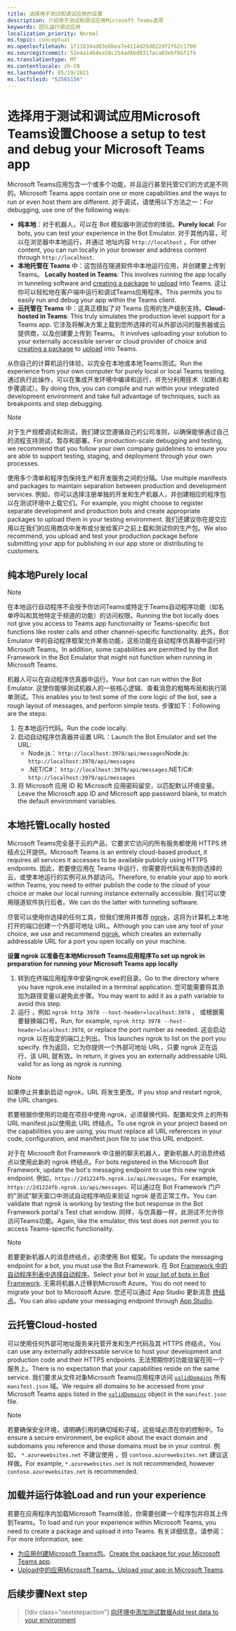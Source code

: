 ```yaml
---
title: 选择用于测试和调试应用的设置
description: 介绍用于测试和调试应用Microsoft Teams选项
keywords: 团队运行调试应用
localization_priority: Normal
ms.topic: conceptual
ms.openlocfilehash: 1f11834ad83e8bea7e4114d25d022df2f62c1700
ms.sourcegitcommit: 51e4a1464ea58c254ad6bd0317aca03ebf6bf1f6
ms.translationtype: MT
ms.contentlocale: zh-CN
ms.lasthandoff: 05/19/2021
ms.locfileid: "52565156"
---
```

# <a name="choose-a-setup-to-test-and-debug-your-microsoft-teams-app"></a><span data-ttu-id="edc4a-104">选择用于测试和调试应用Microsoft Teams设置</span><span class="sxs-lookup"><span data-stu-id="edc4a-104">Choose a setup to test and debug your Microsoft Teams app</span></span>

<span data-ttu-id="edc4a-105">Microsoft Teams应用包含一个或多个功能，并且运行甚至托管它们的方式是不同的。</span><span class="sxs-lookup"><span data-stu-id="edc4a-105">Microsoft Teams apps contain one or more capabilities and the ways to run or even host them are different.</span></span> <span data-ttu-id="edc4a-106">对于调试，请使用以下方法之一：</span><span class="sxs-lookup"><span data-stu-id="edc4a-106">For debugging, use one of the following ways:</span></span>

* <span data-ttu-id="edc4a-107">**纯本地**：对于机器人，可以在 Bot 模拟器中测试你的体验。</span><span class="sxs-lookup"><span data-stu-id="edc4a-107">**Purely local**: For bots, you can test your experience in the Bot Emulator.</span></span> <span data-ttu-id="edc4a-108">对于其他内容，可以在浏览器中本地运行，并通过 地址内容 `http://localhost` 。</span><span class="sxs-lookup"><span data-stu-id="edc4a-108">For other content, you can run locally in your browser and address content through `http://localhost`.</span></span>
* <span data-ttu-id="edc4a-109">**本地托管在 Teams** 中：这包括在隧道软件中本地运行应用，并创建要上传到 [](~/concepts/build-and-test/apps-package.md)Teams。 [](~/concepts/deploy-and-publish/apps-upload.md)</span><span class="sxs-lookup"><span data-stu-id="edc4a-109">**Locally hosted in Teams**: This involves running the app locally in tunneling software and [creating a package](~/concepts/build-and-test/apps-package.md) to [upload](~/concepts/deploy-and-publish/apps-upload.md) into Teams.</span></span> <span data-ttu-id="edc4a-110">这让你可以轻松地在客户端中运行和调试Teams应用程序。</span><span class="sxs-lookup"><span data-stu-id="edc4a-110">This permits you to easily run and debug your app within the Teams client.</span></span>
* <span data-ttu-id="edc4a-111">**云托管在 Teams** 中：这真正模拟了对 Teams 应用的生产级别支持。</span><span class="sxs-lookup"><span data-stu-id="edc4a-111">**Cloud-hosted in Teams**: This truly simulates the production level support for a Teams app.</span></span> <span data-ttu-id="edc4a-112">它涉及将解决方案上载到您所选择的可从外部访问的服务器或云提供商，以及创建要[](~/concepts/build-and-test/apps-package.md)上传到 Teams。 [](~/concepts/deploy-and-publish/apps-upload.md)</span><span class="sxs-lookup"><span data-stu-id="edc4a-112">It involves uploading your solution to your externally accessible server or cloud provider of choice and [creating a package](~/concepts/build-and-test/apps-package.md) to [upload](~/concepts/deploy-and-publish/apps-upload.md) into Teams.</span></span>

<span data-ttu-id="edc4a-113">从你自己的计算机运行体验，以完全在本地或本地Teams测试。</span><span class="sxs-lookup"><span data-stu-id="edc4a-113">Run the experience from your own computer for purely local or local Teams testing.</span></span> <span data-ttu-id="edc4a-114">通过执行此操作，可以在集成开发环境中编译和运行，并充分利用技术（如断点和步骤调试）。</span><span class="sxs-lookup"><span data-stu-id="edc4a-114">By doing this, you can compile and run within your integrated development environment and take full advantage of techniques, such as breakpoints and step debugging.</span></span> 

> [!NOTE]
> <span data-ttu-id="edc4a-115">对于生产规模调试和测试，我们建议您遵循自己的公司准则，以确保能够通过自己的流程支持测试、暂存和部署。</span><span class="sxs-lookup"><span data-stu-id="edc4a-115">For production-scale debugging and testing, we recommend that you follow your own company guidelines to ensure you are able to support testing, staging, and deployment through your own processes.</span></span>

<span data-ttu-id="edc4a-116">使用多个清单和程序包保持生产和开发服务之间的分隔。</span><span class="sxs-lookup"><span data-stu-id="edc4a-116">Use multiple manifests and packages to maintain separation between production and development services.</span></span> <span data-ttu-id="edc4a-117">例如，你可以选择注册单独的开发和生产机器人，并创建相应的程序包以在测试环境中上载它们。</span><span class="sxs-lookup"><span data-stu-id="edc4a-117">For example, you might choose to register separate development and production bots and create appropriate packages to upload them in your testing environment.</span></span> <span data-ttu-id="edc4a-118">我们还建议你在提交应用以在我们的应用商店中发布或分发给客户之前上载和测试你的生产包。</span><span class="sxs-lookup"><span data-stu-id="edc4a-118">We also recommend, you upload and test your production package before submitting your app for publishing in our app store or distributing to customers.</span></span>

## <a name="purely-local"></a><span data-ttu-id="edc4a-119">纯本地</span><span class="sxs-lookup"><span data-stu-id="edc4a-119">Purely local</span></span>

> [!NOTE]
> <span data-ttu-id="edc4a-120">在本地运行自动程序不会授予你访问Teams或特定于Teams自动程序功能（如名单呼叫和其他特定于频道的功能）的访问权限。</span><span class="sxs-lookup"><span data-stu-id="edc4a-120">Running the bot locally does not give you access to Teams app functionality or Teams-specific bot functions like roster calls and other channel-specific functionality.</span></span> <span data-ttu-id="edc4a-121">此外，Bot Emulator 中的自动程序框架允许某些功能，这些功能在自动程序仿真器中运行时Microsoft Teams。</span><span class="sxs-lookup"><span data-stu-id="edc4a-121">In addition, some capabilities are permitted by the Bot Framework in the Bot Emulator that might not function when running in Microsoft Teams.</span></span>

<span data-ttu-id="edc4a-122">机器人可以在自动程序仿真器中运行。</span><span class="sxs-lookup"><span data-stu-id="edc4a-122">Your bot can run within the Bot Emulator.</span></span> <span data-ttu-id="edc4a-123">这使你能够测试机器人的一些核心逻辑、查看消息的粗略布局和执行简单测试。</span><span class="sxs-lookup"><span data-stu-id="edc4a-123">This enables you to test some of the core logic of the bot, see a rough layout of messages, and perform simple tests.</span></span> <span data-ttu-id="edc4a-124">步骤如下：</span><span class="sxs-lookup"><span data-stu-id="edc4a-124">Following are the steps:</span></span>

1. <span data-ttu-id="edc4a-125">在本地运行代码。</span><span class="sxs-lookup"><span data-stu-id="edc4a-125">Run the code locally.</span></span>
2. <span data-ttu-id="edc4a-126">启动自动程序仿真器并设置 URL：</span><span class="sxs-lookup"><span data-stu-id="edc4a-126">Launch the Bot Emulator and set the URL:</span></span>
   * <span data-ttu-id="edc4a-127">Node.js： `http://localhost:3978/api/messages`</span><span class="sxs-lookup"><span data-stu-id="edc4a-127">Node.js: `http://localhost:3978/api/messages`</span></span>
   * <span data-ttu-id="edc4a-128">.NET/C#： `http://localhost:3979/api/messages`</span><span class="sxs-lookup"><span data-stu-id="edc4a-128">.NET/C#: `http://localhost:3979/api/messages`</span></span>
3. <span data-ttu-id="edc4a-129">将 Microsoft 应用 ID 和 Microsoft 应用密码留空，以匹配默认环境变量。</span><span class="sxs-lookup"><span data-stu-id="edc4a-129">Leave the Microsoft app ID and Microsoft app password blank, to match the default environment variables.</span></span>

## <a name="locally-hosted"></a><span data-ttu-id="edc4a-130">本地托管</span><span class="sxs-lookup"><span data-stu-id="edc4a-130">Locally hosted</span></span>

<span data-ttu-id="edc4a-131">Microsoft Teams完全基于云的产品，它要求它访问的所有服务都使用 HTTPS 终结点公开提供。</span><span class="sxs-lookup"><span data-stu-id="edc4a-131">Microsoft Teams is an entirely cloud-based product, it requires all services it accesses to be available publicly using HTTPS endpoints.</span></span> <span data-ttu-id="edc4a-132">因此，若要使应用在 Teams 中运行，你需要将代码发布到你选择的云，或使本地运行的实例可从外部访问。</span><span class="sxs-lookup"><span data-stu-id="edc4a-132">Therefore, to enable your app to work within Teams, you need to either publish the code to the cloud of your choice or make our local running instance externally accessible.</span></span> <span data-ttu-id="edc4a-133">我们可以使用隧道软件执行后者。</span><span class="sxs-lookup"><span data-stu-id="edc4a-133">We can do the latter with tunneling software.</span></span>

<span data-ttu-id="edc4a-134">尽管可以使用你选择的任何工具，但我们使用并推荐 [ngrok](https://ngrok.com/download)，这将为计算机上本地打开的端口创建一个外部可地址 URL。</span><span class="sxs-lookup"><span data-stu-id="edc4a-134">Although you can use any tool of your choice, we use and recommend [ngrok](https://ngrok.com/download), which creates an externally addressable URL for a port you open locally on your machine.</span></span> 

<span data-ttu-id="edc4a-135">**设置 ngrok 以准备在本地Microsoft Teams应用程序**</span><span class="sxs-lookup"><span data-stu-id="edc4a-135">**To set up ngrok in preparation for running your Microsoft Teams app locally**</span></span>

1. <span data-ttu-id="edc4a-136">转到在终端应用程序中安装ngrok.exe的目录。</span><span class="sxs-lookup"><span data-stu-id="edc4a-136">Go to the directory where you have ngrok.exe installed in a terminal application.</span></span> <span data-ttu-id="edc4a-137">您可能需要将其添加为路径变量以避免此步骤。</span><span class="sxs-lookup"><span data-stu-id="edc4a-137">You may want to add it as a path variable to avoid this step.</span></span>
2. <span data-ttu-id="edc4a-138">运行 ，例如 `ngrok http 3978 --host-header=localhost:3978` ， 或根据需要替换端口号。</span><span class="sxs-lookup"><span data-stu-id="edc4a-138">Run, for example, `ngrok http 3978 --host-header=localhost:3978`, or replace the port number as needed.</span></span>
   <span data-ttu-id="edc4a-139">这会启动 ngrok 以在指定的端口上列出。</span><span class="sxs-lookup"><span data-stu-id="edc4a-139">This launches ngrok to list on the port you specify.</span></span> <span data-ttu-id="edc4a-140">作为返回，它为你提供一个外部可地址 URL，只要 ngrok 正在运行，该 URL 就有效。</span><span class="sxs-lookup"><span data-stu-id="edc4a-140">In return, it gives you an externally addressable URL valid for as long as ngrok is running.</span></span>

> [!NOTE]
> <span data-ttu-id="edc4a-141">如果停止并重新启动 ngrok，URL 将发生更改。</span><span class="sxs-lookup"><span data-stu-id="edc4a-141">If you stop and restart ngrok, the URL changes.</span></span>

<span data-ttu-id="edc4a-142">若要根据你使用的功能在项目中使用 ngrok，必须替换代码、配置和文件上的所有 URL manifest.js以使用此 URL 终结点。</span><span class="sxs-lookup"><span data-stu-id="edc4a-142">To use ngrok in your project based on the capabilities you are using, you must replace all URL references in your code, configuration, and manifest.json file to use this URL endpoint.</span></span>

<span data-ttu-id="edc4a-143">对于在 Microsoft Bot Framework 中注册的聊天机器人，更新机器人的消息终结点以使用此新的 ngrok 终结点。</span><span class="sxs-lookup"><span data-stu-id="edc4a-143">For bots registered in the Microsoft Bot Framework, update the bot's messaging endpoint to use this new ngrok endpoint.</span></span> <span data-ttu-id="edc4a-144">例如，`https://2d1224fb.ngrok.io/api/messages`。</span><span class="sxs-lookup"><span data-stu-id="edc4a-144">For example, `https://2d1224fb.ngrok.io/api/messages`.</span></span> <span data-ttu-id="edc4a-145">可以通过在 Bot Framework 门户的"测试"聊天窗口中测试自动程序响应来验证 ngrok 是否正常工作。</span><span class="sxs-lookup"><span data-stu-id="edc4a-145">You can validate that ngrok is working by testing the bot response in the Bot Framework portal's Test chat window.</span></span> <span data-ttu-id="edc4a-146">同样，与仿真器一样，此测试不允许你访问Teams功能。</span><span class="sxs-lookup"><span data-stu-id="edc4a-146">Again, like the emulator, this test does not permit you to access Teams-specific functionality.</span></span>

> [!NOTE]
> <span data-ttu-id="edc4a-147">若要更新机器人的消息终结点，必须使用 Bot 框架。</span><span class="sxs-lookup"><span data-stu-id="edc4a-147">To update the messaging endpoint for a bot, you must use the Bot Framework.</span></span> <span data-ttu-id="edc4a-148">在 Bot [Framework 中的自动程序列表中选择自动程序](https://dev.botframework.com/bots)。</span><span class="sxs-lookup"><span data-stu-id="edc4a-148">Select your bot in [your list of bots in Bot Framework](https://dev.botframework.com/bots).</span></span> <span data-ttu-id="edc4a-149">无需将机器人迁移到Microsoft Azure。</span><span class="sxs-lookup"><span data-stu-id="edc4a-149">You do not need to migrate your bot to Microsoft Azure.</span></span> <span data-ttu-id="edc4a-150">您还可以通过 App Studio 更新消息 [终结点](~/concepts/build-and-test/app-studio-overview.md)。</span><span class="sxs-lookup"><span data-stu-id="edc4a-150">You can also update your messaging endpoint through [App Studio](~/concepts/build-and-test/app-studio-overview.md).</span></span>

## <a name="cloud-hosted"></a><span data-ttu-id="edc4a-151">云托管</span><span class="sxs-lookup"><span data-stu-id="edc4a-151">Cloud-hosted</span></span>

<span data-ttu-id="edc4a-152">可以使用任何外部可地址服务来托管开发和生产代码及其 HTTPS 终结点。</span><span class="sxs-lookup"><span data-stu-id="edc4a-152">You can use any externally addressable service to host your development and production code and their HTTPS endpoints.</span></span> <span data-ttu-id="edc4a-153">无法预期你的功能驻留在同一个服务上。</span><span class="sxs-lookup"><span data-stu-id="edc4a-153">There is no expectation that your capabilities reside on the same service.</span></span> <span data-ttu-id="edc4a-154">我们要求从文件对象Microsoft Teams应用程序访问 [`validDomains`](~/resources/schema/manifest-schema.md#validdomains) 所有 `manifest.json` 域。</span><span class="sxs-lookup"><span data-stu-id="edc4a-154">We require all domains to be accessed from your Microsoft Teams apps listed in the [`validDomains`](~/resources/schema/manifest-schema.md#validdomains) object in the `manifest.json` file.</span></span>

> [!NOTE]
> <span data-ttu-id="edc4a-155">若要确保安全环境，请明确引用的确切域和子域，这些域必须在你的控制中。</span><span class="sxs-lookup"><span data-stu-id="edc4a-155">To ensure a secure environment, be explicit about the exact domain and subdomains you reference and those domains must be in your control.</span></span> <span data-ttu-id="edc4a-156">例如， `*.azurewebsites.net` 不建议使用 ，但 `contoso.azurewebsites.net` 建议这样做。</span><span class="sxs-lookup"><span data-stu-id="edc4a-156">For example, `*.azurewebsites.net` is not recommended, however `contoso.azurewebsites.net` is recommended.</span></span>

## <a name="load-and-run-your-experience"></a><span data-ttu-id="edc4a-157">加载并运行体验</span><span class="sxs-lookup"><span data-stu-id="edc4a-157">Load and run your experience</span></span>

<span data-ttu-id="edc4a-158">若要在应用程序内加载Microsoft Teams体验，你需要创建一个程序包并将其上传到Teams。</span><span class="sxs-lookup"><span data-stu-id="edc4a-158">To load and run your experience within Microsoft Teams, you need to create a package and upload it into Teams.</span></span> <span data-ttu-id="edc4a-159">有关详细信息，请参阅：</span><span class="sxs-lookup"><span data-stu-id="edc4a-159">For more information, see:</span></span>

* <span data-ttu-id="edc4a-160">[为应用创建Microsoft Teams包](~/concepts/build-and-test/apps-package.md)。</span><span class="sxs-lookup"><span data-stu-id="edc4a-160">[Create the package for your Microsoft Teams app](~/concepts/build-and-test/apps-package.md).</span></span>
* <span data-ttu-id="edc4a-161">[Upload中的应用Microsoft Teams。](~/concepts/deploy-and-publish/apps-upload.md)</span><span class="sxs-lookup"><span data-stu-id="edc4a-161">[Upload your app in Microsoft Teams](~/concepts/deploy-and-publish/apps-upload.md).</span></span>

## <a name="next-step"></a><span data-ttu-id="edc4a-162">后续步骤</span><span class="sxs-lookup"><span data-stu-id="edc4a-162">Next step</span></span>

> [!div class="nextstepaction"] 
> [<span data-ttu-id="edc4a-163">向环境中添加测试数据</span><span class="sxs-lookup"><span data-stu-id="edc4a-163">Add test data to your environment</span></span>](~/concepts/build-and-test/test-data.md)

